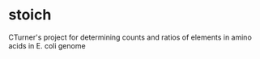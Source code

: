 stoich
======

CTurner's project for determining counts and ratios of elements in amino acids in E. coli genome

